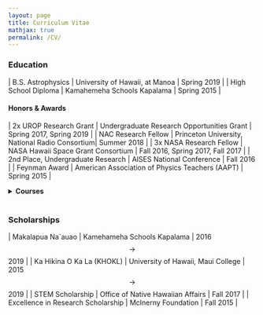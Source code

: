 ```yaml
---
layout: page
title: Curriculum Vitae
mathjax: true
permalink: /CV/
---
```


### Education

| B.S. Astrophysics   | University of Hawaii, at Manoa | Spring 2019 |
| High School Diploma | Kamahemeha Schools Kapalama    | Spring 2015 |

#### Honors & Awards

| 2x UROP Research Grant | Undergraduate Research Opportunities Grant | Spring 2017, Spring 2019 |
| NAC Research Fellow   | Princeton University, National Radio Consortium| Summer 2018 |
| 3x NASA Research Fellow  | NASA Hawaii Space Grant Consortium   | Fall 2016, Spring 2017, Fall 2017 |
| 2nd Place, Undergraduate Research | AISES National Conference | Fall 2016 |
| Feynman Award | American Association of Physics Teachers (AAPT)  | Spring 2015 |

<details>
  <summary><b>Courses</b></summary>
  <details>
    <summary><b>Astrophysics Courses</b></summary>
      <ul>
        <li>ASTR 199V -- Self Directed Research -- A+</li>
        <li>ASTR 241 -- Solar System Astrophysics -- B+</li>
        <li>ASTR 242 -- Extragalactic Astrophysics -- A+</li>
        <li>ASTR 300 -- Observational Astronomy -- A</li>
        <li>ASTR 300 Lab -- A</li>
        <li>ASTR 399 -- Directed Research -- A+</li>
        <li>ASTR 423 -- Stellar Astrophysics -- IP</li>
        <li>ASTR 426 -- Galaxies & Cosmology -- A+</li>
        <li>ASTR 494 -- Senior Research Project -- A-</li>
      </ul>
  </details>

  <details>
    <summary><b>Computer Science Courses</b></summary>
      <ul>
        <li>ICS 635 -- Grad. Machine Learning -- A</li>
        <li>ICS 636 -- Information Theory in Machine Learning -- IP</li>
      </ul>
  </details>

  <details>
    <summary><b>Mathematics Courses</b></summary>
      <ul>
        <li>MATH 251A -- Honors Calculus 1 -- A-</li>
        <li>MATH 252A -- Honors Calculus 2 -- B+</li>
        <li>MATH 253A -- Honors Calculus 3 -- B</li>
        <li>MATH 311 -- Intro to Linear Algebra -- B+</li>
        <li>MATH 321 -- Intro to Advanced Math -- B</li>
      </ul>
  </details>

  <details>
    <summary><b>Physics Courses</b></summary>
      <ul>
        <li>PHYS 170A -- Honors General Physics 1 -- A+</li>
        <li>PHYS 170 Lab -- A</li>
        <li>PHYS 272A -- Honors General Physics 2 -- A+</li>
        <li>PHYS 272 Lab -- A</li>
        <li>PHYS 274 -- General Physics 3 -- B+</li>
        <li>PHYS 274 Lab -- A+</li>
        <li>PHYS 310 -- Theoretical Mechanics 1 -- A+</li>
        <li>PHYS 350 -- Electricity and Magnetism -- B</li>
        <li>PHYS 400 -- Mathematical Methods -- B</li>
        <li>PHYS 480 -- Quantum Mechanics I -- B+</li>
        <li>PHYS 481 -- Quantum Mechanics II -- IP</li>
      </ul>
  </details>
</details>
<br>

### Scholarships

| Makalapua Na`auao                  | Kamehameha Schools Kapalama        | 2016 $$\to$$ 2019 |
| Ka Hikina O Ka La (KHOKL)          | University of Hawaii, Maui College | 2015 $$\to$$ 2019 |
| STEM Scholarship                   | Office of Native Hawaiian Affairs  | Fall 2017         |
| Excellence in Research Scholarship | McInerny Foundation                | Fall 2015         |
